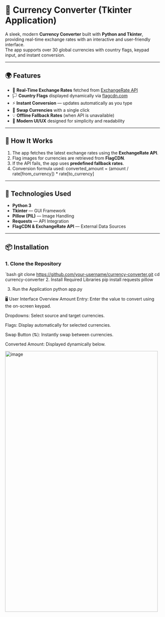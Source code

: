 # 💱 Currency Converter (Tkinter Application)

A sleek, modern **Currency Converter** built with **Python and Tkinter**, providing real-time exchange rates with an interactive and user-friendly interface.  
The app supports over 30 global currencies with country flags, keypad input, and instant conversion.

---

## 🌍 Features

- 🔁 **Real-Time Exchange Rates** fetched from [ExchangeRate API](https://www.exchangerate-api.com/)
- 🏳️ **Country Flags** displayed dynamically via [flagcdn.com](https://flagcdn.com)
- ⚡ **Instant Conversion** — updates automatically as you type
- 🔄 **Swap Currencies** with a single click
- 💡 **Offline Fallback Rates** (when API is unavailable)
- 🎨 **Modern UI/UX** designed for simplicity and readability

---

## 🧠 How It Works

1. The app fetches the latest exchange rates using the **ExchangeRate API**.  
2. Flag images for currencies are retrieved from **FlagCDN**.  
3. If the API fails, the app uses **predefined fallback rates**.  
4. Conversion formula used: converted_amount = (amount / rate[from_currency]) * rate[to_currency]
   
---

## 🧰 Technologies Used

- **Python 3**
- **Tkinter** — GUI Framework
- **Pillow (PIL)** — Image Handling
- **Requests** — API Integration
- **FlagCDN & ExchangeRate API** — External Data Sources

---

## 📦 Installation

### 1. Clone the Repository
`bash
git clone https://github.com/your-username/currency-converter.git
cd currency-converter
2. Install Required Libraries
pip install requests pillow

3. Run the Application
python app.py

🖥️ User Interface Overview
Amount Entry: Enter the value to convert using the on-screen keypad.

Dropdowns: Select source and target currencies.

Flags: Display automatically for selected currencies.

Swap Button (⇅): Instantly swap between currencies.

Converted Amount: Displayed dynamically below.

<img width="497" height="848" alt="image" src="https://github.com/user-attachments/assets/5e7da180-7ac5-4741-aeb1-ef60bc951bdf" />
